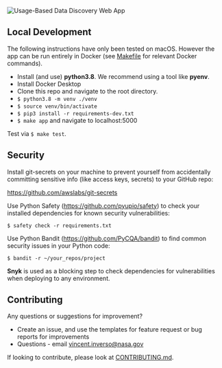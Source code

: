 ![Usage-Based Data Discovery Web App](https://github.com/ESIPFed/ubd-tool-remotedb/blob/main/static/ubd-app.png?raw=true)


## Local Development

The following instructions have only been tested on macOS. However the app can be run entirely in Docker (see [Makefile](Makefile) for relevant Docker commands).

- Install (and use) **python3.8**. We recommend using a tool like **pyenv**.
- Install Docker Desktop
- Clone this repo and navigate to the root directory.
- `$ python3.8 -m venv ./venv`
- `$ source venv/bin/activate`
- `$ pip3 install -r requirements-dev.txt`
- `$ make app` and navigate to localhost:5000

Test via `$ make test`.

## Security

Install git-secrets on your machine to prevent yourself from accidentally committing sensitive info (like access keys, secrets) to your GitHub repo:

https://github.com/awslabs/git-secrets

Use Python Safety (https://github.com/pyupio/safety) to check your installed dependencies for known security vulnerabilities:

`$ safety check -r requirements.txt`

Use Python Bandit (https://github.com/PyCQA/bandit) to find common security issues in your Python code:

`$ bandit -r ~/your_repos/project`

**Snyk** is used as a blocking step to check dependencies for vulnerabilities when deploying to any environment.

## Contributing

Any questions or suggestions for improvement?
- Create an issue, and use the templates for feature request or bug reports for improvements
- Questions - email vincent.inverso@nasa.gov 

If looking to contribute, please look at [CONTRIBUTING.md](CONTRIBUTING.md).


